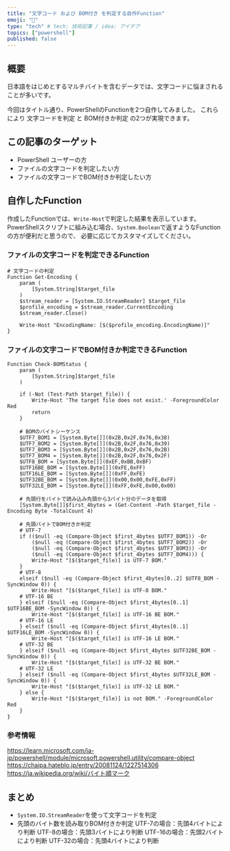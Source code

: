 ```yaml
---
title: "文字コード および BOM付き を判定する自作Function"
emoji: "📝"
type: "tech" # tech: 技術記事 / idea: アイデア
topics: ["powershell"]
published: false
---
```

## 概要

日本語をはじめとするマルチバイトを含むデータでは、文字コードに悩まされることが多いです。

今回はタイトル通り、PowerShellのFunctionを2つ自作してみました。
これらにより 文字コードを判定 と BOM付きか判定 の2つが実現できます。

## この記事のターゲット

- PowerShell ユーザーの方
- ファイルの文字コードを判定したい方
- ファイルの文字コードでBOM付きか判定したい方

## 自作したFunction

作成したFunctionでは、`Write-Host`で判定した結果を表示しています。
PowerShellスクリプトに組み込む場合、`System.Boolean`で返すようなFunctionの方が便利だと思うので、
必要に応じてカスタマイズしてください。

### ファイルの文字コードを判定できるFunction



```powershell:自作Function「Get-Encoding」
# 文字コードの判定
Function Get-Encoding {
	param (
		[System.String]$target_file
	)
	$stream_reader = [System.IO.StreamReader] $target_file
	$profile_encoding = $stream_reader.CurrentEncoding
	$stream_reader.Close()

	Write-Host "EncodingName: [$($profile_encoding.EncodingName)]"
}
```

### ファイルの文字コードでBOM付きか判定できるFunction

```powershell:自作Function「Check-BOMStatus」
Function Check-BOMStatus {
	param (
		[System.String]$target_file
	)

    if (-Not (Test-Path $target_file)) {
        Write-Host 'The target file does not exist.' -ForegroundColor Red
        return
    }

	# BOMのバイトシーケンス
    $UTF7_BOM1 = [System.Byte[]](0x2B,0x2F,0x76,0x38)
    $UTF7_BOM2 = [System.Byte[]](0x2B,0x2F,0x76,0x39)
    $UTF7_BOM3 = [System.Byte[]](0x2B,0x2F,0x76,0x2B)
    $UTF7_BOM4 = [System.Byte[]](0x2B,0x2F,0x76,0x2F)
	$UTF8_BOM = [System.Byte[]](0xEF,0xBB,0xBF)
	$UTF16BE_BOM = [System.Byte[]](0xFE,0xFF)
    $UTF16LE_BOM = [System.Byte[]](0xFF,0xFE)
	$UTF32BE_BOM = [System.Byte[]](0x00,0x00,0xFE,0xFF)
    $UTF32LE_BOM = [System.Byte[]](0xFF,0xFE,0x00,0x00)

	# 先頭行をバイトで読み込み先頭から3バイト分のデータを取得
	[System.Byte[]]$first_4bytes = (Get-Content -Path $target_file -Encoding Byte -TotalCount 4)

	# 先頭バイトでBOM付きか判定
    # UTF-7
    if (($null -eq (Compare-Object $first_4bytes $UTF7_BOM1)) -Or
        ($null -eq (Compare-Object $first_4bytes $UTF7_BOM2)) -Or
        ($null -eq (Compare-Object $first_4bytes $UTF7_BOM3)) -Or
        ($null -eq (Compare-Object $first_4bytes $UTF7_BOM4))) {
        Write-Host "[$($target_file)] is UTF-7 BOM."
    }
	# UTF-8
	elseif ($null -eq (Compare-Object $first_4bytes[0..2] $UTF8_BOM -SyncWindow 0)) {
	    Write-Host "[$($target_file)] is UTF-8 BOM."
    # UTF-16 BE
	} elseif ($null -eq (Compare-Object $first_4bytes[0..1] $UTF16BE_BOM -SyncWindow 0)) {
	    Write-Host "[$($target_file)] is UTF-16 BE BOM."
    # UTF-16 LE
	} elseif ($null -eq (Compare-Object $first_4bytes[0..1] $UTF16LE_BOM -SyncWindow 0)) {
	    Write-Host "[$($target_file)] is UTF-16 LE BOM."
	# UTF-32 BE
	} elseif ($null -eq (Compare-Object $first_4bytes $UTF32BE_BOM -SyncWindow 0)) {
	    Write-Host "[$($target_file)] is UTF-32 BE BOM."
    # UTF-32 LE
	} elseif ($null -eq (Compare-Object $first_4bytes $UTF32LE_BOM -SyncWindow 0)) {
	    Write-Host "[$($target_file)] is UTF-32 LE BOM."
	} else {
        Write-Host "[$($target_file)] is not BOM." -ForegroundColor Red
    }
}
```

### 参考情報

https://learn.microsoft.com/ja-jp/powershell/module/microsoft.powershell.utility/compare-object
https://chaipa.hateblo.jp/entry/20081124/1227514306
https://ja.wikipedia.org/wiki/バイト順マーク

## まとめ

- `System.IO.StreamReader`を使って文字コードを判定
- 先頭のバイト数を読み取りBOM付きか判定
    UTF-7の場合：先頭4バイトにより判断
    UTF-8の場合：先頭3バイトにより判断
    UTF-16の場合：先頭2バイトにより判断
    UTF-32の場合：先頭4バイトにより判断

